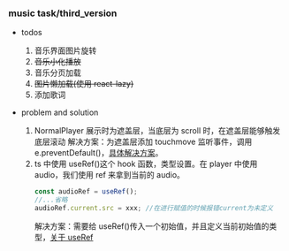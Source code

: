 <!--
 * @Author: FBB
 * @Date: 2019-08-13 21:34:54
 * @LastEditors: FBB
 * @LastEditTime: 2020-08-19 21:47:11
 * @Description:
-->

### music task/third_version

- todos

  1. 音乐界面图片旋转
  2. ~~音乐小化播放~~
  3. 音乐分页加载
  4. ~~图片懒加载(使用 react-lazy)~~
  5. 添加歌词

- problem and solution
  1. NormalPlayer 展示时为遮盖层，当底层为 scroll 时，在遮盖层能够触发底层滚动
     解决方案：为遮盖层添加 touchmove 监听事件，调用 e.preventDefault()，[具体解决方案](https://www.jianshu.com/p/bf4b3693a4f1)。
  2. ts 中使用 useRef()这个 hook 函数，类型设置。在 player 中使用 audio，我们使用 ref 来拿到当前的 audio。
     ```js
     const audioRef = useRef();
     //...省略
     audioRef.current.src = xxx; //在进行赋值的时候报错current为未定义
     ```
     解决方案：需要给 useRef()传入一个初始值，并且定义当前初始值的类型，[关于 useRef](https://zhuanlan.zhihu.com/p/105276393)
